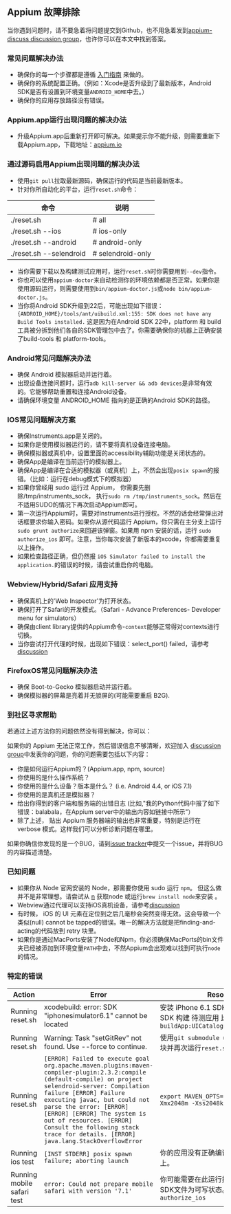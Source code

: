 ## Appium 故障排除

当你遇到问题时，请不要急着将问题提交到Github，也不用急着发到[appium-discuss discussion group](https://discuss.appium.io)，也许你可以在本文中找到答案。

### 常见问题解决办法

* 确保你的每一个步骤都是遵循 [入门指南](/docs/cn/README.cn.md) 来做的。
* 确保你的系统配置正确。（例如：Xcode是否升级到了最新版本，Android SDK是否有设置到环境变量`ANDROID_HOME`中去。）
* 确保你的应用存放路径没有错误。

### Appium.app运行出现问题的解决办法

* 升级Appium.app后重新打开即可解决。如果提示你不能升级，则需要重新下载Appium.app，下载地址：[appium.io](http://appium.io)


### 通过源码启用Appium出现问题的解决办法

* 使用`git pull`拉取最新源码，确保运行的代码是当前最新版本。
* 针对你所自动化的平台，运行`reset.sh`命令：

|命令                  | 说明 |
|-------------------------|-------------|
|./reset.sh               | # all |
|./reset.sh --ios         | # ios-only |
|./reset.sh --android     | # android-only |
|./reset.sh --selendroid  | # selendroid-only |

* 当你需要下载以及构建测试应用时，运行`reset.sh`时你需要用到`--dev`指令。
* 你也可以使用`appium-doctor`来自动检测你的环境依赖都是否正常。如果你是使用源码运行，则需要使用到`bin/appium-doctor.js`或`node bin/appium-doctor.js`。
* 当你将Android SDK升级到22后，可能出现如下错误：
 `{ANDROID_HOME}/tools/ant/uibuild.xml:155: SDK does not have any Build Tools installed.`
这是因为在Android SDK 22中，platform 和 build 工具被分拆到他们各自的SDK管理包中去了。你需要确保你的机器上正确安装了build-tools 和 platform-tools。

### Android常见问题解决办法

* 确保 Android 模拟器启动并运行着。
* 出现设备连接问题时，运行`adb kill-server && adb devices`是非常有效的。它能够帮助重置和连接Android设备。
* 请确保环境变量 ANDROID_HOME 指向的是正确的Android SDK的路径。

### IOS常见问题解决方案

* 确保Instruments.app是关闭的。
* 如果你是使用模拟器运行的，请不要将真机设备连接电脑。
* 确保模拟器或真机中，设置里面的accessibility辅助功能是关闭状态的。
* 确保App是编译在当前运行的模拟器上。
* 确保App是编译在合适的模拟器（或真机）上，不然会出现`posix spawn`的报错。（比如：运行在debug模式下的模拟器）
* 如果你曾经用 sudo 运行过 Appium， 你需要先删除/tmp/instruments_sock， 执行`sudo rm /tmp/instruments_sock`。然后在不适用SUDO的情况下再次启动Appium即可。
* 第一次运行Appium时，需要对Instruments进行授权。不然的话会经常弹出对话框要求你输入密码。如果你从源代码运行 Appium，你只需在主分支上运行`sudo grunt authorize`来回避该弹窗。如果用 npm 安装的话，运行 `sudo authorize_ios` 即可。注意，当你每次安装了新版本的xcode，你都需要重复以上操作。
* 如果检查路径正确，但仍然报 `iOS Simulator failed to install the application.`的错误的时候，请尝试重启你的电脑。

### Webview/Hybrid/Safari 应用支持

* 确保真机上的'Web Inspector'为打开状态。
* 确保打开了Safari的开发模式。（Safari - Advance Preferences- Developer menu for
  simulators）
* 确保由client library提供的Appium命令-`context`能够正常得对contexts进行切换。
* 当你尝试打开代理的时候，出现如下错误：select_port() failed，请参考[discussion](https://groups.google.com/forum/#!topic/appium-discuss/tw2GaSN8WX0)

### FirefoxOS常见问题解决办法

* 确保 Boot-to-Gecko 模拟器启动并运行着。
* 确保模拟器的屏幕是亮着并无锁屏的(可能需要重启 B2G).

### 到社区寻求帮助

若通过上述方法你的问题依然没有得到解决，你可以：

如果你的 Appium 无法正常工作，然后错误信息不够清晰，欢迎加入 [discussion group](https://discuss.appium.io)中发表你的问题，你的问题需要包括以下内容：

* 你是如何运行Appium的？(Appium.app, npm, source)
* 你使用的是什么操作系统？
* 你使用的是什么设备？版本是什么？ (i.e. Android 4.4, or iOS 7.1)
* 你使用的是真机还是模拟器？
* 给出你得到的客户端和服务端的出错日志 (比如,"我的Python代码中报了如下错误：balabala，在Appium server中的输出内容如链接中所示"）
* 除了上述， 贴出 Appium 服务器端的输出也非常重要，特别是运行在 verbose 模式。这样我们可以分析诊断问题在哪里。

如果你确信你发现的是一个BUG，请到[issue tracker](https://github.com/appium/appium/issues)中提交一个issue，并将BUG的内容描述清楚。

### 已知问题

* 如果你从 Node 官网安装的 Node，那需要你使用 sudo 运行 `npm`。 但这么做并不是非常理想。请尝试从
  [n](https://github.com/visionmedia/n) 获取node 或运行`brew install node`来安装 。
* Webview通过代理可以支持iOS真机设备，请参考[discussion](https://groups.google.com/d/msg/appium-discuss/u1ropm4OEbY/uJ3y422a5_kJ)
* 有时候， iOS 的 UI 元素在定位到之后几毫秒会突然变得无效。这会导致一个类似(null) cannot be tapped的错误。唯一的解决方法就是把finding-and-acting的代码放到 retry 块里。
* 如果你是通过MacPorts安装了Node和Npm，你必须确保MacPorts的bin文件夹已经被添加到环境变量`PATH`中去，不然Appium会出现难以找到可执行`node`的情况。


### 特定的错误

|Action|Error|Resolution|
|------|-----|----------|
|Running reset.sh|xcodebuild: error: SDK "iphonesimulator6.1" cannot be located|安装 iPhone 6.1 SDK 或者 使用单独的 SDK 构建 待测应用 比如： `grunt buildApp:UICatalog:iphonesimulator5.1`|
|Running reset.sh|Warning: Task "setGitRev" not found. Use --force to continue.|使用`git submodule update --init`更新模块并再次运行`reset.sh`|
|Running reset.sh|`[ERROR] Failed to execute goal org.apache.maven.plugins:maven-compiler-plugin:2.3.2:compile (default-compile) on project selendroid-server: Compilation failure [ERROR] Failure executing javac, but could not parse the error: [ERROR] [ERROR] [ERROR] The system is out of resources. [ERROR] Consult the following stack trace for details. [ERROR] java.lang.StackOverflowError `|`export MAVEN_OPTS="-Xms1024m -Xmx2048m -Xss2048k"`|
|Running ios test|`[INST STDERR] posix spawn failure; aborting launch`|你的应用没有正确编译在模拟器或真机上。|
|Running mobile safari test|`error: Could not prepare mobile safari with version '7.1'`|你可能需要在此运行授权脚本以保证使iOS SDK文件为可写状态。 E.g., `sudo authorize_ios`|

